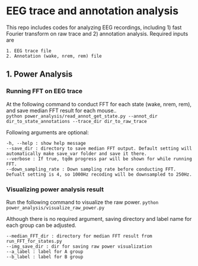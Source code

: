 # EEG trace and annotation analysis
This repo includes codes for analyzing EEG recordings, including 1) fast Fourier transform on raw trace and 2) annotation analysis.
Required inputs are  
```
1. EEG trace file
2. Annotation (wake, nrem, rem) file
```

## 1. Power Analysis
### Running FFT on EEG trace 
At the following command to conduct FFT for each state (wake, nrem, rem), and save median FFT result for each mouse..   
```python power_analysis/read_annot_get_state.py --annot_dir dir_to_state_annotations --trace_dir dir_to_raw_trace```


Following arguments are optional:
```
-h, --help : show help message
--save_dir : directory to save median FFT output. Default setting will automatically make save_var folder and save it there.  
--verbose : If true, tqdm progress par will be shown for while running FFT.  
--down_sampling_rate : Down sampling rate before conducting FFT. Defualt setting is 4, so 1000Hz recoding will be downsampled to 250Hz.
```
### Visualizing power analysis result
Run the following command to visualize the raw power.
```python power_analysis/visualize_raw_power.py```

Although there is no required argument, saving directory and label name for each group can be adjusted.
```
--median_FFT_dir : directory for median FFT result from run_FFT_for_states.py
--img_save_dir : dir for saving raw power visualization
--a_label : label for A group  
--b_label : label for B group
```
